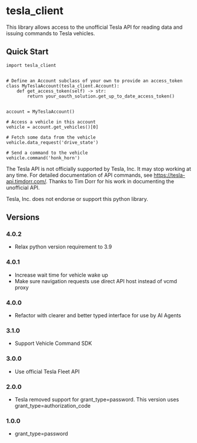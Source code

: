 # tesla_client

This library allows access to the unofficial Tesla API for reading data and issuing commands to Tesla vehicles.

## Quick Start

``` {.sourceCode .python}
import tesla_client


# Define an Account subclass of your own to provide an access_token
class MyTeslaAccount(tesla_client.Account):
    def get_access_token(self) -> str:
        return your_oauth_solution.get_up_to_date_access_token()


account = MyTeslaAccount()

# Access a vehicle in this account
vehicle = account.get_vehicles()[0]

# Fetch some data from the vehicle
vehicle.data_request('drive_state')

# Send a command to the vehicle
vehicle.command('honk_horn')
```

The Tesla API is not officially supported by Tesla, Inc. It may stop working at any time. For detailed documentation of API commands, see https://tesla-api.timdorr.com/. Thanks to Tim Dorr for his work in documenting the unofficial API.

Tesla, Inc. does not endorse or support this python library.

## Versions

### 4.0.2

- Relax python version requirement to 3.9

### 4.0.1

- Increase wait time for vehicle wake up
- Make sure navigation requests use direct API host instead of vcmd proxy

### 4.0.0

- Refactor with clearer and better typed interface for use by AI Agents

### 3.1.0

- Support Vehicle Command SDK

### 3.0.0

- Use official Tesla Fleet API

### 2.0.0

- Tesla removed support for grant_type=password. This version uses grant_type=authorization_code

### 1.0.0

- grant_type=password
